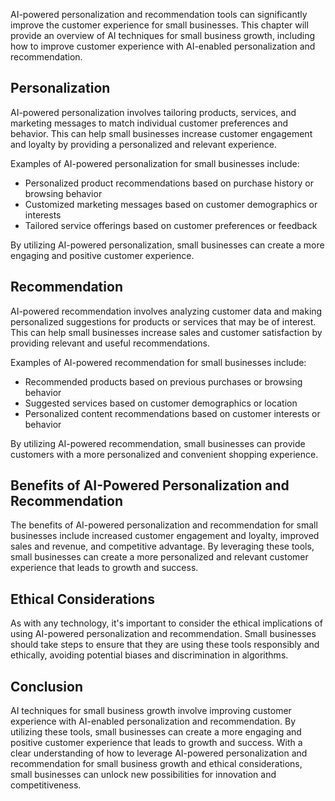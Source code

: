 
AI-powered personalization and recommendation tools can significantly improve the customer experience for small businesses. This chapter will provide an overview of AI techniques for small business growth, including how to improve customer experience with AI-enabled personalization and recommendation.

Personalization
---------------

AI-powered personalization involves tailoring products, services, and marketing messages to match individual customer preferences and behavior. This can help small businesses increase customer engagement and loyalty by providing a personalized and relevant experience.

Examples of AI-powered personalization for small businesses include:

* Personalized product recommendations based on purchase history or browsing behavior
* Customized marketing messages based on customer demographics or interests
* Tailored service offerings based on customer preferences or feedback

By utilizing AI-powered personalization, small businesses can create a more engaging and positive customer experience.

Recommendation
--------------

AI-powered recommendation involves analyzing customer data and making personalized suggestions for products or services that may be of interest. This can help small businesses increase sales and customer satisfaction by providing relevant and useful recommendations.

Examples of AI-powered recommendation for small businesses include:

* Recommended products based on previous purchases or browsing behavior
* Suggested services based on customer demographics or location
* Personalized content recommendations based on customer interests or behavior

By utilizing AI-powered recommendation, small businesses can provide customers with a more personalized and convenient shopping experience.

Benefits of AI-Powered Personalization and Recommendation
---------------------------------------------------------

The benefits of AI-powered personalization and recommendation for small businesses include increased customer engagement and loyalty, improved sales and revenue, and competitive advantage. By leveraging these tools, small businesses can create a more personalized and relevant customer experience that leads to growth and success.

Ethical Considerations
----------------------

As with any technology, it's important to consider the ethical implications of using AI-powered personalization and recommendation. Small businesses should take steps to ensure that they are using these tools responsibly and ethically, avoiding potential biases and discrimination in algorithms.

Conclusion
----------

AI techniques for small business growth involve improving customer experience with AI-enabled personalization and recommendation. By utilizing these tools, small businesses can create a more engaging and positive customer experience that leads to growth and success. With a clear understanding of how to leverage AI-powered personalization and recommendation for small business growth and ethical considerations, small businesses can unlock new possibilities for innovation and competitiveness.
